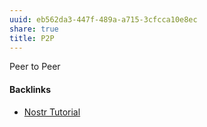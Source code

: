 ```yaml
---
uuid: eb562da3-447f-489a-a715-3cfcca10e8ec
share: true
title: P2P
---
```

Peer to Peer

#### Backlinks

* [Nostr Tutorial](/d0d2eb3c-a491-462a-ba23-bcc03246f837)